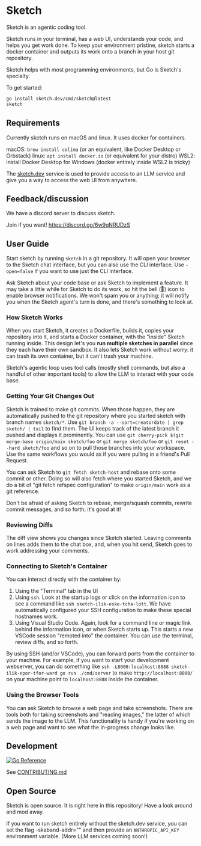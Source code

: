 # Sketch

Sketch is an agentic coding tool.

Sketch runs in your terminal, has a web UI, understands your code, and helps
you get work done. To keep your environment pristine, sketch starts a docker
container and outputs its work onto a branch in your host git repository.

Sketch helps with most programming environments, but Go is Sketch's specialty.

To get started:

```sh
go install sketch.dev/cmd/sketch@latest
sketch
```

## Requirements

Currently sketch runs on macOS and linux.
It uses docker for containers.

macOS: `brew install colima` (or an equivalent, like Docker Desktop or Orbstack)
linux: `apt install docker.io` (or equivalent for your distro)
WSL2:  install Docker Desktop for Windows (docker entirely inside WSL2 is tricky)

The [sketch.dev](https://sketch.dev) service is used to provide access
to an LLM service and give you a way to access the web UI from anywhere.

## Feedback/discussion

We have a discord server to discuss sketch.

Join if you want! https://discord.gg/6w9qNRUDzS

## User Guide

Start sketch by running `sketch` in a git repository. It will open your browser
to the Sketch chat interface, but you can also use the CLI interface. Use `-open=false`
if you want to use just the CLI interface.

Ask Sketch about your code base or ask Sketch to implement a feature. It may take
a little while for Sketch to do its work, so hit the bell (🔔) icon to enable
browser notifications. We won't spam you or anything; it will notify you
when the Sketch agent's turn is done, and there's something to look at.

### How Sketch Works

<!-- TODO: innie/outtie picture -->

When you start Sketch, it creates a Dockerfile, builds it, copies your
repository into it, and starts a Docker container, with the "inside" Sketch
running inside. This design let's you <b>run multiple sketches in parallel</b>
since they each have their own sandbox. It also lets Sketch work without worry:
it can trash its own container, but it can't trash your machine.

Sketch's agentic loop uses tool calls (mostly shell commands, but also a handful
of other important tools) to allow the LLM to interact with your code base.

### Getting Your Git Changes Out

<!-- TODO: git picture -->

Sketch is trained to make git commits. When those happen, they are
automatically pushed to the git repository where you started sketch with branch
names `sketch/*`. Use `git branch -a --sort=creatordate | grep sketch/ | tail`
to find them. The UI keeps track of the latest branch it pushed and displays it
prominently. You can use `git cherry-pick $(git merge-base origin/main
sketch/foo` or `git merge sketch/foo` or `git reset --hard sketch/foo` and so
on to pull those branches into your workspace. Use the same workflows you would
as if you were pulling in a friend's Pull Request.

You can ask Sketch to `git fetch sketch-host` and rebase onto some commit or
other. Doing so will also fetch where you started Sketch, and we do a bit of
"git fetch refspec configuration" to make `origin/main` work as a git reference.

Don't be afraid of asking Sketch to rebase, merge/squash commits, rewrite commit
messages, and so forth; it's good at it!

### Reviewing Diffs

The diff view shows you changes since Sketch started. Leaving comments on lines
adds them to the chat box, and, when you hit send, Sketch goes to work addressing your
comments.

### Connecting to Sketch's Container

You can interact directly with the container by:

 1. Using the "Terminal" tab in the UI
 2. Using `ssh`. Look at the startup logs or click on the information icon to see a command like `ssh sketch-ilik-eske-tcha-lott`.
We have automatically configured your SSH configuration to make these special hostnames work.
 3. Using Visual Studio Code. Again, look for a command line or magic link behind the information icon,
or when Sketch starts up. This starts a new VSCode session "remoted into" the container. You
can use the terminal, review diffs, and so forth.

By using SSH (and/or VSCode), you can forward ports from the container to your
machine. For example, if you want to start your development webserver, you can
do something like `ssh -L8000:localhost:8888 sketch-ilik-epor-tfor-ward go run
./cmd/server` to make `http://localhost:8000/` on your machine point to
`localhost:8888` inside the container.


### Using the Browser Tools

You can ask Sketch to browse a web page and take screenshots. There are tools
both for taking screenshots and "reading images," the latter of which sends the
image to the LLM. This functionality is handy if you're working on a web page and
want to see what the in-progress change looks like.

## Development

[![Go Reference](https://pkg.go.dev/badge/sketch.dev.svg)](https://pkg.go.dev/sketch.dev)

See [CONTRIBUTING.md](CONTRIBUTING.md)

## Open Source

Sketch is open source.
It is right here in this repository!
Have a look around and mod away.

If you want to run sketch entirely without the sketch.dev service, you can
set the flag -skaband-addr="" and then provide an `ANTHROPIC_API_KEY`
environment variable. (More LLM services coming soon!)
